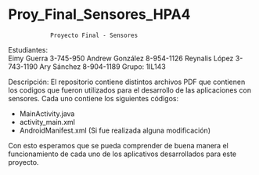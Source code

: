 # Proy_Final_Sensores_HPA4
                Proyecto Final - Sensores

Estudiantes: 	
    Eimy Guerra		  3-745-950
    Andrew González	8-954-1126
    Reynalis López	3-743-1190
    Ary Sánchez		  8-904-1189 
Grupo: 1IL143

Descripción:
El repositorio contiene distintos archivos PDF que contienen
los codigos que fueron utilizados para el desarrollo de las 
aplicaciones con sensores.
Cada uno contiene los siguientes códigos:
  - MainActivity.java
  - activity_main.xml
  - AndroidManifest.xml (Si fue realizada alguna modificación)

Con esto esperamos que se pueda comprender de buena manera el 
funcionamiento de cada uno de los aplicativos desarrollados 
para este proyecto.
